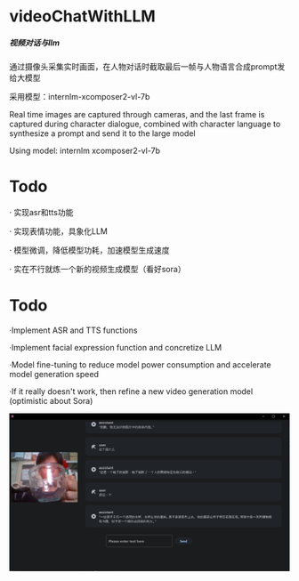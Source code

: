 # videoChatWithLLM

##### 视频对话与llm

通过摄像头采集实时画面，在人物对话时截取最后一帧与人物语言合成prompt发给大模型



采用模型：internlm-xcomposer2-vl-7b



Real time images are captured through cameras, and the last frame is captured during character dialogue, combined with character language to synthesize a prompt and send it to the large model





Using model: internlm xcomposer2-vl-7b


# Todo
· 实现asr和tts功能

· 实现表情功能，具象化LLM

· 模型微调，降低模型功耗，加速模型生成速度

· 实在不行就炼一个新的视频生成模型（看好sora）

# Todo

·Implement ASR and TTS functions



·Implement facial expression function and concretize LLM



·Model fine-tuning to reduce model power consumption and accelerate model generation speed



·If it really doesn't work, then refine a new video generation model (optimistic about Sora)

![test](pic/test.jpg)
